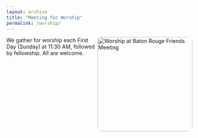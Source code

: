 ```yaml
---
layout: archive
title: "Meeting for Worship"
permalink: /worship/
---
```


<div style="float: right; margin: 0 1em 1em 0;">
  <img src="{{'assets/images/worship_enter_img.jpg' | relative_url}}" alt="Worship at Baton Rouge Friends Meeting" style="width: 250px; height: auto; border-radius: 10px;">
</div>

We gather for worship each First Day (Sunday) at 11:30 AM, followed by fellowship. All are welcome.

